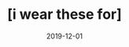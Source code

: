 ---
title: "[i wear these for]"
publisher: "Academy of American Poets"
date: "2019-12-01"
external_link: "https://poets.org/academy-american-poets/harvard-university-poetry-prize-2016"
---